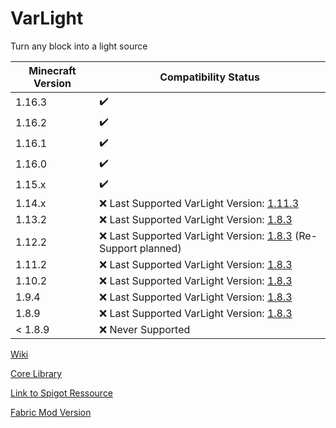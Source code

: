 # VarLight #
Turn any block into a light source

| Minecraft Version | Compatibility Status                                                                                                          |
|-------------------|-------------------------------------------------------------------------------------------------------------------------------|
| 1.16.3            | :heavy_check_mark:                                                                                                            |
| 1.16.2            | :heavy_check_mark:                                                                                                            |
| 1.16.1            | :heavy_check_mark:                                                                                                            |
| 1.16.0            | :heavy_check_mark:                                                                                                            |
| 1.15.x            | :heavy_check_mark:                                                                                                            |
| 1.14.x            | :x: Last Supported VarLight Version: [1.11.3](https://github.com/flori-schwa/VarLight/releases/tag/1.11.3)                    |
| 1.13.2            | :x: Last Supported VarLight Version: [1.8.3](https://github.com/flori-schwa/VarLight/releases/tag/1.8.3)                      |
| 1.12.2            | :x: Last Supported VarLight Version: [1.8.3](https://github.com/flori-schwa/VarLight/releases/tag/1.8.3) (Re-Support planned) |
| 1.11.2            | :x: Last Supported VarLight Version: [1.8.3](https://github.com/flori-schwa/VarLight/releases/tag/1.8.3)                      |
| 1.10.2            | :x: Last Supported VarLight Version: [1.8.3](https://github.com/flori-schwa/VarLight/releases/tag/1.8.3)                      |
| 1.9.4             | :x: Last Supported VarLight Version: [1.8.3](https://github.com/flori-schwa/VarLight/releases/tag/1.8.3)                      |
| 1.8.9             | :x: Last Supported VarLight Version: [1.8.3](https://github.com/flori-schwa/VarLight/releases/tag/1.8.3)                      |
| < 1.8.9           | :x: Never Supported                                                                                                           |


[Wiki](https://github.com/flori-schwa/VarLight/wiki)

[Core Library](https://github.com/flori-schwa/VarLightCore)

[Link to Spigot Ressource](https://www.spigotmc.org/resources/varlight.65268/)

[Fabric Mod Version](https://github.com/flori-schwa/VarLightFabric)
